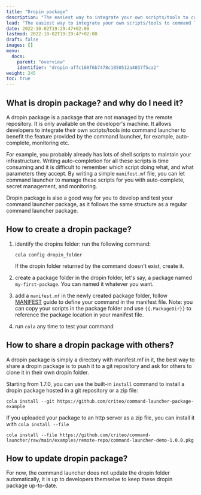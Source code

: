 ```yaml
---
title: "Dropin package"
description: "The easiest way to integrate your own scripts/tools to command launcher"
lead: "The easiest way to integrate your own scripts/tools to command launcher"
date: 2022-10-02T19:29:47+02:00
lastmod: 2022-10-02T19:29:47+02:00
draft: false
images: []
menu:
  docs:
    parent: "overview"
    identifier: "dropin-affc160f6b7478c1050512a4037f5ca2"
weight: 245
toc: true
---
```


## What is dropin package? and why do I need it?

A dropin package is a package that are not managed by the remote repository. It is only available on the developer's machine. It allows developers to integrate their own scripts/tools into command launcher to benefit the feature provided by the command launcher, for example, auto-complete, monitoring etc.

For example, you probably already has lots of shell scripts to maintain your infrastructure. Writing auto-completion for all these scripts is time consuming and it is difficult to remember which script doing what, and what parameters they accept. By writing a simple `manifest.mf` file, you can let command launcher to manage these scripts for you with auto-complete, secret management, and monitoring.

Dropin package is also a good way for you to develop and test your command launcher package, as it follows the same structure as a regular command launcher package.

## How to create a dropin package?

1. identify the dropins folder: run the following command:

    ```shell
    cola config dropin_folder
    ```

    If the dropin folder returned by the command doesn't exist, create it.
1. create a package folder in the dropin folder, let's say, a package named `my-first-package`. You can named it whatever you want.
1. add a `manifest.mf` in the newly created package folder, follow [MANIFEST](../manifest) guide to define your command in the manifest file. Note: you can copy your scripts in the package folder and use `{{.PackageDir}}` to reference the package location in your manifest file.
1. run `cola` any time to test your command

## How to share a dropin package with others?

A dropin package is simply a directory with manifest.mf in it, the best way to share a dropin package is to push it to a git repository and ask for others to clone it in their own dropin folder.

Starting from 1.7.0, you can use the built-in `install` command to install a dropin package hosted in a git repository or a zip file:

```shell
cola install --git https://github.com/criteo/command-launcher-package-example
```

If you uploaded your package to an http server as a zip file, you can install it with `cola install --file`

```shell
cola install --file https://github.com/criteo/command-launcher/raw/main/examples/remote-repo/command-launcher-demo-1.0.0.pkg
```

## How to update dropin package?

For now, the command launcher does not update the dropin folder automatically, it is up to developers themselve to keep these dropin package up-to-date.
